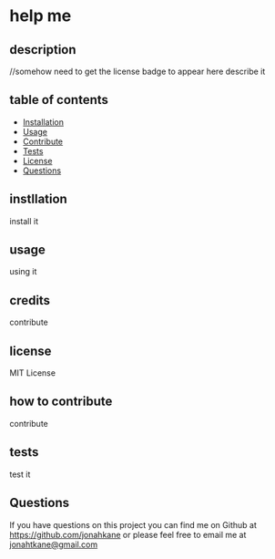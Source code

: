 # help me

  ## description 
  //somehow need to get the license badge to appear here
  describe it
  ## table of contents 

  - [Installation](#installation)
  - [Usage](#usage)
  - [Contribute](#contribute)
  - [Tests](#tests)
  - [License](#license)
  - [Questions](#questions)
  
  ## instllation
  install it
  ## usage
  using it
  ## credits 
  contribute 
  ## license 
  MIT License
  ## how to contribute 
  contribute 
  ## tests 
  test it
  ## Questions
  If you have questions on this project you can find me on Github at https://github.com/jonahkane
  or please feel free to email me at jonahtkane@gmail.com

  